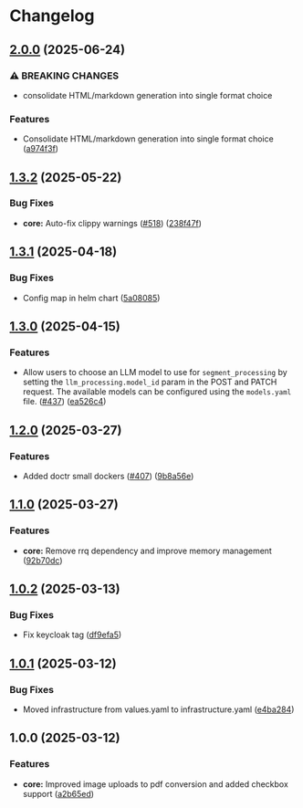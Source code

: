 # Changelog

## [2.0.0](https://github.com/lumina-ai-inc/chunkr/compare/chunkr-chart-v1.3.2...chunkr-chart-v2.0.0) (2025-06-24)


### ⚠ BREAKING CHANGES

* consolidate HTML/markdown generation into single format choice

### Features

* Consolidate HTML/markdown generation into single format choice ([a974f3f](https://github.com/lumina-ai-inc/chunkr/commit/a974f3fbc2bd9158ca052c21a121b479e0eb7613))

## [1.3.2](https://github.com/lumina-ai-inc/chunkr/compare/chunkr-chart-v1.3.1...chunkr-chart-v1.3.2) (2025-05-22)


### Bug Fixes

* **core:** Auto-fix clippy warnings ([#518](https://github.com/lumina-ai-inc/chunkr/issues/518)) ([238f47f](https://github.com/lumina-ai-inc/chunkr/commit/238f47fdaf5d2e62d12448424d1018eb1803b8f8))

## [1.3.1](https://github.com/lumina-ai-inc/chunkr/compare/chunkr-chart-v1.3.0...chunkr-chart-v1.3.1) (2025-04-18)


### Bug Fixes

* Config map in helm chart ([5a08085](https://github.com/lumina-ai-inc/chunkr/commit/5a08085e3c72647dd0833cdcc5574e99948298d5))

## [1.3.0](https://github.com/lumina-ai-inc/chunkr/compare/chunkr-chart-v1.2.0...chunkr-chart-v1.3.0) (2025-04-15)


### Features

* Allow users to choose an LLM model to use for `segment_processing` by setting the `llm_processing.model_id` param in the POST and PATCH request. The available models can be configured using the `models.yaml` file. ([#437](https://github.com/lumina-ai-inc/chunkr/issues/437)) ([ea526c4](https://github.com/lumina-ai-inc/chunkr/commit/ea526c4c48692ae5d8a9ba00b70008ce238a4c14))

## [1.2.0](https://github.com/lumina-ai-inc/chunkr/compare/chunkr-chart-v1.1.0...chunkr-chart-v1.2.0) (2025-03-27)


### Features

* Added doctr small dockers ([#407](https://github.com/lumina-ai-inc/chunkr/issues/407)) ([9b8a56e](https://github.com/lumina-ai-inc/chunkr/commit/9b8a56e273f39aa15d3001c6f7ccb707900dd584))

## [1.1.0](https://github.com/lumina-ai-inc/chunkr/compare/chunkr-chart-v1.0.2...chunkr-chart-v1.1.0) (2025-03-27)


### Features

* **core:** Remove rrq dependency and improve memory management ([92b70dc](https://github.com/lumina-ai-inc/chunkr/commit/92b70dceb1188cec926e415ff295127a3fb085cc))

## [1.0.2](https://github.com/lumina-ai-inc/chunkr/compare/chunkr-chart-v1.0.1...chunkr-chart-v1.0.2) (2025-03-13)


### Bug Fixes

* Fix keycloak tag ([df9efa5](https://github.com/lumina-ai-inc/chunkr/commit/df9efa5e212a517020e47d66c3820e62ca87acf2))

## [1.0.1](https://github.com/lumina-ai-inc/chunkr/compare/chunkr-chart-v1.0.0...chunkr-chart-v1.0.1) (2025-03-12)


### Bug Fixes

* Moved infrastructure from values.yaml to infrastructure.yaml ([e4ba284](https://github.com/lumina-ai-inc/chunkr/commit/e4ba284b85c3290f585abce36d97c8c9860bdb9a))

## 1.0.0 (2025-03-12)


### Features

* **core:** Improved image uploads to pdf conversion and added checkbox support ([a2b65ed](https://github.com/lumina-ai-inc/chunkr/commit/a2b65ed182dcc07af1bccc5b4e98dec3a3335ed8))
